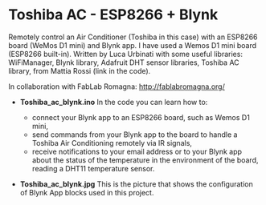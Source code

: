 # Toshiba AC - ESP8266 + Blynk
Remotely control an Air Conditioner (Toshiba in this case) with an ESP8266 board (WeMos D1 mini) and Blynk app.
I have used a Wemos D1 mini board (ESP8266 built-in).
Written by Luca Urbinati with some useful libraries: WiFiManager, Blynk library, Adafruit DHT sensor libraries, Toshiba AC library, from Mattia Rossi (link in the code).

In collaboration with FabLab Romagna: http://fablabromagna.org/
* **Toshiba_ac_blynk.ino**
  In the code you can learn how to:
    * connect your Blynk app to an ESP8266 board, such as Wemos D1 mini,
    * send commands from your Blynk app to the board to handle a Toshiba Air Conditioning remotely via IR signals,
    * receive notifications to your email address or to your Blynk app about the status of the temperature in the environment of the board, reading a DHT11 temperature sensor.

* **Toshiba_ac_blynk.jpg**
  This is the picture that shows the configuration of Blynk App blocks used in this project.
